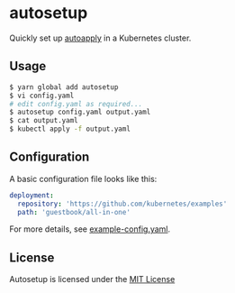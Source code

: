 # autosetup

Quickly set up [autoapply](https://github.com/autoapply/autoapply) in a Kubernetes cluster.

## Usage

```bash
$ yarn global add autosetup
$ vi config.yaml
# edit config.yaml as required...
$ autosetup config.yaml output.yaml
$ cat output.yaml
$ kubectl apply -f output.yaml
```

## Configuration

A basic configuration file looks like this:

```yaml
deployment:
  repository: 'https://github.com/kubernetes/examples'
  path: 'guestbook/all-in-one'
```

For more details, see [example-config.yaml](example-config.yaml).

## License

Autosetup is licensed under the [MIT License](LICENSE)
